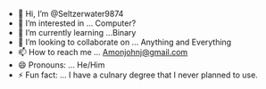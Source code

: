 - 👋 Hi, I’m @Seltzerwater9874
- 👀 I’m interested in ... Computer?
- 🌱 I’m currently learning ...Binary
- 💞️ I’m looking to collaborate on ... Anything and Everything
- 📫 How to reach me ... Amonjohnj@gmail.com
- 😄 Pronouns: ... He/Him
- ⚡ Fun fact: ... I have a culnary degree that I never planned to use.

<!---
Seltzerwater9874/Seltzerwater9874 is a ✨ special ✨ repository because its `README.md` (this file) appears on your GitHub profile.
You can click the Preview link to take a look at your changes.
--->
